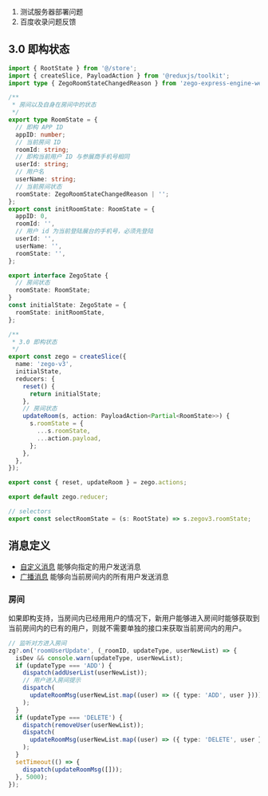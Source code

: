 1. 测试服务器部署问题
2. 百度收录问题反馈

## 3.0 即构状态

```ts
import { RootState } from '@/store';
import { createSlice, PayloadAction } from '@reduxjs/toolkit';
import type { ZegoRoomStateChangedReason } from 'zego-express-engine-webrtm/sdk/code/zh/ZegoExpressEntity';

/**
 * 房间以及自身在房间中的状态
 */
export type RoomState = {
  // 即构 APP ID
  appID: number;
  // 当前房间 ID
  roomId: string;
  // 即构当前用户 ID 与参展商手机号相同
  userId: string;
  // 用户名
  userName: string;
  // 当前房间状态
  roomState: ZegoRoomStateChangedReason | '';
};
export const initRoomState: RoomState = {
  appID: 0,
  roomId: '',
  // 用户 id 为当前登陆展台的手机号，必须先登陆
  userId: '',
  userName: '',
  roomState: '',
};

export interface ZegoState {
  // 房间状态
  roomState: RoomState;
}
const initialState: ZegoState = {
  roomState: initRoomState,
};

/**
 * 3.0 即构状态
 */
export const zego = createSlice({
  name: 'zego-v3',
  initialState,
  reducers: {
    reset() {
      return initialState;
    },
    // 房间状态
    updateRoom(s, action: PayloadAction<Partial<RoomState>>) {
      s.roomState = {
        ...s.roomState,
        ...action.payload,
      };
    },
  },
});

export const { reset, updateRoom } = zego.actions;

export default zego.reducer;

// selectors
export const selectRoomState = (s: RootState) => s.zegov3.roomState;
```

## 消息定义

- [自定义消息](https://doc-zh.zego.im/article/api?doc=Express_Video_SDK_API~javascript_web~class~ZegoExpressEngine#send-broadcast-message) 能够向指定的用户发送消息
- [广播消息](https://doc-zh.zego.im/article/api?doc=Express_Video_SDK_API~javascript_web~class~ZegoExpressEngine#send-broadcast-message) 能够向当前房间内的所有用户发送消息

### 房间

如果即构支持，当房间内已经用用户的情况下，新用户能够进入房间时能够获取到当前房间内的已有的用户，则就不需要单独的接口来获取当前房间内的用户。

```ts
// 监听对方进入房间
zg?.on('roomUserUpdate', (_roomID, updateType, userNewList) => {
  isDev && console.warn(updateType, userNewList);
  if (updateType === 'ADD') {
    dispatch(addUserList(userNewList));
    // 用户进入房间提示
    dispatch(
      updateRoomMsg(userNewList.map((user) => ({ type: 'ADD', user })))
    );
  }
  if (updateType === 'DELETE') {
    dispatch(removeUser(userNewList));
    dispatch(
      updateRoomMsg(userNewList.map((user) => ({ type: 'DELETE', user })))
    );
  }
  setTimeout(() => {
    dispatch(updateRoomMsg([]));
  }, 5000);
});
```